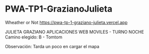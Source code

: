 # PWA-TP1-GrazianoJulieta
 Wheather or Not
 https://pwa-tp-1-graziano-julieta.vercel.app

JULIETA GRAZIANO
APLICACIONES WEB MOVILES - TURNO NOCHE
Camino elegido: B - Tomtom

Observación:
Tarda un poco en cargar el mapa
